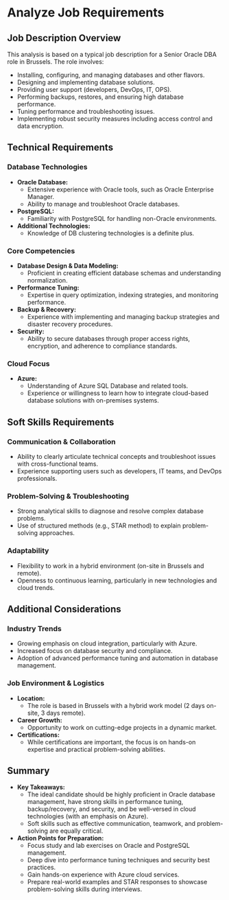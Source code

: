 # Analyze Job Requirements

## Job Description Overview
This analysis is based on a typical job description for a Senior Oracle DBA role in Brussels. The role involves:
- Installing, configuring, and managing databases and other flavors.
- Designing and implementing database solutions.
- Providing user support (developers, DevOps, IT, OPS).
- Performing backups, restores, and ensuring high database performance.
- Tuning performance and troubleshooting issues.
- Implementing robust security measures including access control and data encryption.

## Technical Requirements

### Database Technologies
- **Oracle Database:**  
  - Extensive experience with Oracle tools, such as Oracle Enterprise Manager.
  - Ability to manage and troubleshoot Oracle databases.
- **PostgreSQL:**  
  - Familiarity with PostgreSQL for handling non-Oracle environments.
- **Additional Technologies:**  
  - Knowledge of DB clustering technologies is a definite plus.

### Core Competencies
- **Database Design & Data Modeling:**  
  - Proficient in creating efficient database schemas and understanding normalization.
- **Performance Tuning:**  
  - Expertise in query optimization, indexing strategies, and monitoring performance.
- **Backup & Recovery:**  
  - Experience with implementing and managing backup strategies and disaster recovery procedures.
- **Security:**  
  - Ability to secure databases through proper access rights, encryption, and adherence to compliance standards.

### Cloud Focus
- **Azure:**  
  - Understanding of Azure SQL Database and related tools.
  - Experience or willingness to learn how to integrate cloud-based database solutions with on-premises systems.

## Soft Skills Requirements

### Communication & Collaboration
- Ability to clearly articulate technical concepts and troubleshoot issues with cross-functional teams.
- Experience supporting users such as developers, IT teams, and DevOps professionals.

### Problem-Solving & Troubleshooting
- Strong analytical skills to diagnose and resolve complex database problems.
- Use of structured methods (e.g., STAR method) to explain problem-solving approaches.

### Adaptability
- Flexibility to work in a hybrid environment (on-site in Brussels and remote).
- Openness to continuous learning, particularly in new technologies and cloud trends.

## Additional Considerations

### Industry Trends
- Growing emphasis on cloud integration, particularly with Azure.
- Increased focus on database security and compliance.
- Adoption of advanced performance tuning and automation in database management.

### Job Environment & Logistics
- **Location:**  
  - The role is based in Brussels with a hybrid work model (2 days on-site, 3 days remote).
- **Career Growth:**  
  - Opportunity to work on cutting-edge projects in a dynamic market.
- **Certifications:**  
  - While certifications are important, the focus is on hands-on expertise and practical problem-solving abilities.

## Summary
- **Key Takeaways:**  
  - The ideal candidate should be highly proficient in Oracle database management, have strong skills in performance tuning, backup/recovery, and security, and be well-versed in cloud technologies (with an emphasis on Azure).  
  - Soft skills such as effective communication, teamwork, and problem-solving are equally critical.
- **Action Points for Preparation:**  
  - Focus study and lab exercises on Oracle and PostgreSQL management.
  - Deep dive into performance tuning techniques and security best practices.
  - Gain hands-on experience with Azure cloud services.
  - Prepare real-world examples and STAR responses to showcase problem-solving skills during interviews.
